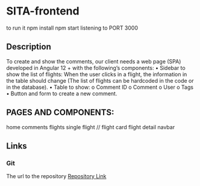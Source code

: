 # SITA-frontend

to run it
npm install
npm start 
listening to PORT 3000

## Description

To create and show the comments, our client needs a web page (SPA) developed in Angular 12 + with the following’s components:
• Sidebar to show the list of flights: When the user clicks in a flight, the information in the table should change (The list of flights can be hardcoded in the code or in the database).
• Table to show:
o Comment ID
o Comment
o User
o Tags
• Button and form to create a new comment.

## PAGES AND COMPONENTS:
home
comments
flights
single flight
//
flight card
flight detail
navbar

## Links

### Git

The url to the repository
[Repository Link](https://github.com/juliajulia89/sita-frontend)

```